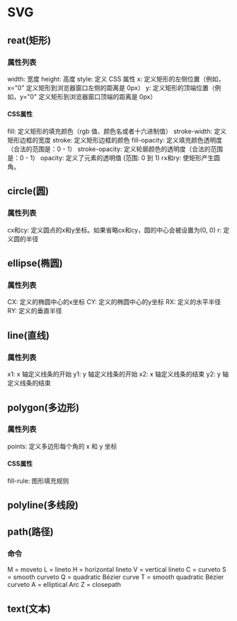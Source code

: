 # SVG

## reat(矩形)

### 属性列表
width:  宽度
height: 高度
style: 定义 CSS 属性
x: 定义矩形的左侧位置（例如，x="0" 定义矩形到浏览器窗口左侧的距离是 0px）
y: 定义矩形的顶端位置（例如，y="0" 定义矩形到浏览器窗口顶端的距离是 0px）

#### CSS属性
fill: 定义矩形的填充颜色（rgb 值、颜色名或者十六进制值）
stroke-width: 定义矩形边框的宽度
stroke: 定义矩形边框的颜色
fill-opacity: 定义填充颜色透明度（合法的范围是：0 - 1）
stroke-opacity: 定义轮廓颜色的透明度（合法的范围是：0 - 1）
opacity: 定义了元素的透明值 (范围: 0 到 1)
rx和ry: 使矩形产生圆角。

## circle(圆)

### 属性列表
cx和cy: 定义圆点的x和y坐标。如果省略cx和cy，圆的中心会被设置为(0, 0)
r: 定义圆的半径

## ellipse(椭圆)

### 属性列表
CX: 定义的椭圆中心的x坐标
CY: 定义的椭圆中心的y坐标
RX: 定义的水平半径
RY: 定义的垂直半径

## line(直线)

### 属性列表
x1: x 轴定义线条的开始
y1: y 轴定义线条的开始
x2: x 轴定义线条的结束
y2: y 轴定义线条的结束

## polygon(多边形)

### 属性列表
points: 定义多边形每个角的 x 和 y 坐标

#### CSS属性
fill-rule: 图形填充规则

## polyline(多线段)

## path(路径)

### 命令
M = moveto
L = lineto
H = horizontal lineto
V = vertical lineto
C = curveto
S = smooth curveto
Q = quadratic Bézier curve
T = smooth quadratic Bézier curveto
A = elliptical Arc
Z = closepath

## text(文本)

##